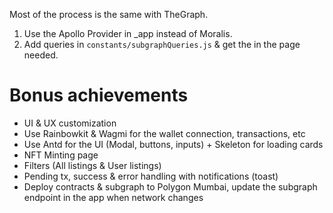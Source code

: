 Most of the process is the same with TheGraph.

1. Use the Apollo Provider in \_app instead of Moralis.
2. Add queries in `constants/subgraphQueries.js` & get the in the page needed.

# Bonus achievements

- UI & UX customization
- Use Rainbowkit & Wagmi for the wallet connection, transactions, etc
- Use Antd for the UI (Modal, buttons, inputs) + Skeleton for loading cards
- NFT Minting page
- Filters (All listings & User listings)
- Pending tx, success & error handling with notifications (toast)
- Deploy contracts & subgraph to Polygon Mumbai, update the subgraph endpoint in the app when network changes
